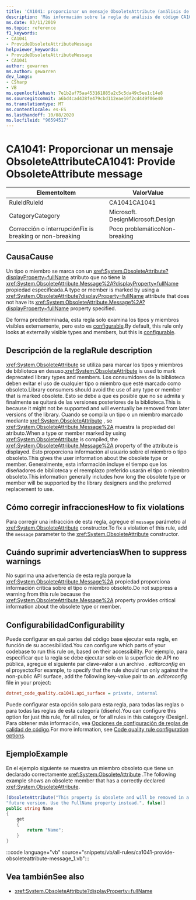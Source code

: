 ```yaml
---
title: 'CA1041: proporcionar un mensaje ObsoleteAttribute (análisis de código)'
description: 'Más información sobre la regla de análisis de código CA1041: proporcionar un mensaje ObsoleteAttribute'
ms.date: 03/11/2019
ms.topic: reference
f1_keywords:
- CA1041
- ProvideObsoleteAttributeMessage
helpviewer_keywords:
- ProvideObsoleteAttributeMessage
- CA1041
author: gewarren
ms.author: gewarren
dev_langs:
- CSharp
- VB
ms.openlocfilehash: 7e1b2af75aa453161885a2c5c5da49c5ee1c14e8
ms.sourcegitcommit: a6bd4cad438fe479cbd112eae10f2cd449f06e40
ms.translationtype: MT
ms.contentlocale: es-ES
ms.lasthandoff: 10/08/2020
ms.locfileid: "96594517"
---
```

# <a name="ca1041-provide-obsoleteattribute-message"></a><span data-ttu-id="ef527-103">CA1041: Proporcionar un mensaje ObsoleteAttribute</span><span class="sxs-lookup"><span data-stu-id="ef527-103">CA1041: Provide ObsoleteAttribute message</span></span>

| <span data-ttu-id="ef527-104">Elemento</span><span class="sxs-lookup"><span data-stu-id="ef527-104">Item</span></span>                                     | <span data-ttu-id="ef527-105">Valor</span><span class="sxs-lookup"><span data-stu-id="ef527-105">Value</span></span>            |
|------------------------------------------|------------------|
| <span data-ttu-id="ef527-106">RuleId</span><span class="sxs-lookup"><span data-stu-id="ef527-106">RuleId</span></span>                                   | <span data-ttu-id="ef527-107">CA1041</span><span class="sxs-lookup"><span data-stu-id="ef527-107">CA1041</span></span>           |
| <span data-ttu-id="ef527-108">Category</span><span class="sxs-lookup"><span data-stu-id="ef527-108">Category</span></span>                                 | <span data-ttu-id="ef527-109">Microsoft. Design</span><span class="sxs-lookup"><span data-stu-id="ef527-109">Microsoft.Design</span></span> |
| <span data-ttu-id="ef527-110">Corrección o interrupción</span><span class="sxs-lookup"><span data-stu-id="ef527-110">Fix is breaking or non-breaking</span></span> | <span data-ttu-id="ef527-111">Poco problemático</span><span class="sxs-lookup"><span data-stu-id="ef527-111">Non-breaking</span></span>     |

## <a name="cause"></a><span data-ttu-id="ef527-112">Causa</span><span class="sxs-lookup"><span data-stu-id="ef527-112">Cause</span></span>

<span data-ttu-id="ef527-113">Un tipo o miembro se marca con un <xref:System.ObsoleteAttribute?displayProperty=fullName> atributo que no tiene la <xref:System.ObsoleteAttribute.Message%2A?displayProperty=fullName> propiedad especificada.</span><span class="sxs-lookup"><span data-stu-id="ef527-113">A type or member is marked by using a <xref:System.ObsoleteAttribute?displayProperty=fullName> attribute that does not have its <xref:System.ObsoleteAttribute.Message%2A?displayProperty=fullName> property specified.</span></span>

<span data-ttu-id="ef527-114">De forma predeterminada, esta regla solo examina los tipos y miembros visibles externamente, pero esto es [configurable](#configurability).</span><span class="sxs-lookup"><span data-stu-id="ef527-114">By default, this rule only looks at externally visible types and members, but this is [configurable](#configurability).</span></span>

## <a name="rule-description"></a><span data-ttu-id="ef527-115">Descripción de la regla</span><span class="sxs-lookup"><span data-stu-id="ef527-115">Rule description</span></span>

<span data-ttu-id="ef527-116"><xref:System.ObsoleteAttribute> se utiliza para marcar los tipos y miembros de biblioteca en desuso.</span><span class="sxs-lookup"><span data-stu-id="ef527-116"><xref:System.ObsoleteAttribute> is used to mark deprecated library types and members.</span></span> <span data-ttu-id="ef527-117">Los consumidores de la biblioteca deben evitar el uso de cualquier tipo o miembro que esté marcado como obsoleto.</span><span class="sxs-lookup"><span data-stu-id="ef527-117">Library consumers should avoid the use of any type or member that is marked obsolete.</span></span> <span data-ttu-id="ef527-118">Esto se debe a que es posible que no se admita y finalmente se quitará de las versiones posteriores de la biblioteca.</span><span class="sxs-lookup"><span data-stu-id="ef527-118">This is because it might not be supported and will eventually be removed from later versions of the library.</span></span> <span data-ttu-id="ef527-119">Cuando se compila un tipo o un miembro marcado mediante <xref:System.ObsoleteAttribute> , se <xref:System.ObsoleteAttribute.Message%2A> muestra la propiedad del atributo.</span><span class="sxs-lookup"><span data-stu-id="ef527-119">When a type or member marked by using <xref:System.ObsoleteAttribute> is compiled, the <xref:System.ObsoleteAttribute.Message%2A> property of the attribute is displayed.</span></span> <span data-ttu-id="ef527-120">Esto proporciona información al usuario sobre el miembro o tipo obsoleto.</span><span class="sxs-lookup"><span data-stu-id="ef527-120">This gives the user information about the obsolete type or member.</span></span> <span data-ttu-id="ef527-121">Generalmente, esta información incluye el tiempo que los diseñadores de biblioteca y el reemplazo preferido usarán el tipo o miembro obsoleto.</span><span class="sxs-lookup"><span data-stu-id="ef527-121">This information generally includes how long the obsolete type or member will be supported by the library designers and the preferred replacement to use.</span></span>

## <a name="how-to-fix-violations"></a><span data-ttu-id="ef527-122">Cómo corregir infracciones</span><span class="sxs-lookup"><span data-stu-id="ef527-122">How to fix violations</span></span>

<span data-ttu-id="ef527-123">Para corregir una infracción de esta regla, agregue el `message` parámetro al <xref:System.ObsoleteAttribute> constructor.</span><span class="sxs-lookup"><span data-stu-id="ef527-123">To fix a violation of this rule, add the `message` parameter to the <xref:System.ObsoleteAttribute> constructor.</span></span>

## <a name="when-to-suppress-warnings"></a><span data-ttu-id="ef527-124">Cuándo suprimir advertencias</span><span class="sxs-lookup"><span data-stu-id="ef527-124">When to suppress warnings</span></span>

<span data-ttu-id="ef527-125">No suprima una advertencia de esta regla porque la <xref:System.ObsoleteAttribute.Message%2A> propiedad proporciona información crítica sobre el tipo o miembro obsoleto.</span><span class="sxs-lookup"><span data-stu-id="ef527-125">Do not suppress a warning from this rule because the <xref:System.ObsoleteAttribute.Message%2A> property provides critical information about the obsolete type or member.</span></span>

## <a name="configurability"></a><span data-ttu-id="ef527-126">Configurabilidad</span><span class="sxs-lookup"><span data-stu-id="ef527-126">Configurability</span></span>

<span data-ttu-id="ef527-127">Puede configurar en qué partes del código base ejecutar esta regla, en función de su accesibilidad.</span><span class="sxs-lookup"><span data-stu-id="ef527-127">You can configure which parts of your codebase to run this rule on, based on their accessibility.</span></span> <span data-ttu-id="ef527-128">Por ejemplo, para especificar que la regla se debe ejecutar solo en la superficie de API no pública, agregue el siguiente par clave-valor a un archivo *. editorconfig* en el proyecto:</span><span class="sxs-lookup"><span data-stu-id="ef527-128">For example, to specify that the rule should run only against the non-public API surface, add the following key-value pair to an *.editorconfig* file in your project:</span></span>

```ini
dotnet_code_quality.ca1041.api_surface = private, internal
```

<span data-ttu-id="ef527-129">Puede configurar esta opción solo para esta regla, para todas las reglas o para todas las reglas de esta categoría (diseño).</span><span class="sxs-lookup"><span data-stu-id="ef527-129">You can configure this option for just this rule, for all rules, or for all rules in this category (Design).</span></span> <span data-ttu-id="ef527-130">Para obtener más información, vea [Opciones de configuración de reglas de calidad de código](../code-quality-rule-options.md).</span><span class="sxs-lookup"><span data-stu-id="ef527-130">For more information, see [Code quality rule configuration options](../code-quality-rule-options.md).</span></span>

## <a name="example"></a><span data-ttu-id="ef527-131">Ejemplo</span><span class="sxs-lookup"><span data-stu-id="ef527-131">Example</span></span>

<span data-ttu-id="ef527-132">En el ejemplo siguiente se muestra un miembro obsoleto que tiene un declarado correctamente <xref:System.ObsoleteAttribute> .</span><span class="sxs-lookup"><span data-stu-id="ef527-132">The following example shows an obsolete member that has a correctly declared <xref:System.ObsoleteAttribute>.</span></span>

```csharp
[ObsoleteAttribute("This property is obsolete and will be removed in a " +
"future version. Use the FullName property instead.", false)]
public string Name
{
    get
    {
        return "Name";
    }
}
```

:::code language="vb" source="snippets/vb/all-rules/ca1041-provide-obsoleteattribute-message_1.vb":::

## <a name="see-also"></a><span data-ttu-id="ef527-133">Vea también</span><span class="sxs-lookup"><span data-stu-id="ef527-133">See also</span></span>

- <xref:System.ObsoleteAttribute?displayProperty=fullName>

